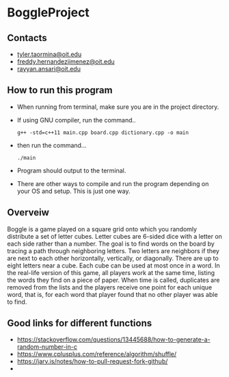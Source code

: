# BoggleProject

## Contacts
- tyler.taormina@oit.edu
- freddy.hernandezjimenez@oit.edu
- rayyan.ansari@oit.edu


## How to run this program
- When running from terminal, make sure you are in the project directory. 

- If using GNU compiler, run the command..
	```
 	g++ -std=c++11 main.cpp board.cpp dictionary.cpp -o main
	```
- then run the command... 
	``` 
	./main
	```
- Program should output to the terminal.
- There are other ways to compile and run the program depending on your OS and setup. This is just one way.



## Overveiw
Boggle is a game played on a square grid onto which you randomly distribute a set of letter cubes. Letter cubes 
are 6-sided dice with a letter on each side rather than a number. The goal is to find words on the board by tracing 
a path through neighboring letters. Two letters are neighbors if they are next to each other horizontally, vertically, 
or diagonally. There are up to eight letters near a cube. Each cube can be used at most once in a word. In the 
real-life version of this game, all players work at the same time, listing the words they find on a piece of paper. 
When  time  is  called,  duplicates  are  removed  from  the  lists  and  the  players  receive  one  point  for  each  unique 
word, that is, for each word that player found that no other player was able to find. 

## Good links for different functions 
- https://stackoverflow.com/questions/13445688/how-to-generate-a-random-number-in-c
- https://www.cplusplus.com/reference/algorithm/shuffle/
- https://jarv.is/notes/how-to-pull-request-fork-github/
- 	
	
